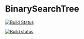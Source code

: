 # BinarySearchTree
[![Build Status](https://travis-ci.org/Niyaz97/BinarySearchTree.svg?branch=master)](https://travis-ci.org/Niyaz97/BinarySearchTree)

[![Build status](https://ci.appveyor.com/api/projects/status/3kvk8eqmsadlpo83?svg=true)](https://ci.appveyor.com/project/Niyaz97/binarysearchtree)

